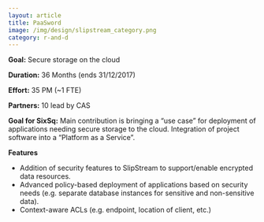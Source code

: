 ```yaml
---
layout: article
title: PaaSword 
image: /img/design/slipstream_category.png
category: r-and-d
---
```


**Goal:** Secure storage on the cloud 

**Duration:** 36 Months (ends 31/12/2017) 

**Effort:** 35 PM (~1 FTE) 

**Partners:** 10 lead by CAS 

**Goal for SixSq:** Main contribution is bringing a “use case” for deployment of applications needing secure storage to the cloud.  Integration of project software into a “Platform as a Service”. 

**Features** 

 * Addition of security features to SlipStream to support/enable encrypted data resources.
 * Advanced policy-based deployment of applications based on security needs (e.g. separate database instances for sensitive and non-sensitive data).
 * Context-aware ACLs (e.g. endpoint, location of client, etc.)
